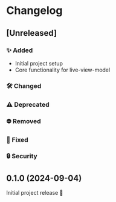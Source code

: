 # Changelog

## [Unreleased]

### ✨ Added
- Initial project setup
- Core functionality for live-view-model

### 🛠️ Changed

### ⚠️ Deprecated

### ⛔ Removed

### 🐛 Fixed

### 🔒 Security


## 0.1.0 (2024-09-04)

Initial project release 🚧
